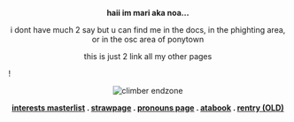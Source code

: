 **<p align="center"> haii im mari aka noa... </p>**

<p align="center">i dont have much 2 say but u can find me in the docs, in the phighting area, or in the osc area of ponytown</p>

<p align="center">this is just 2 link all my other pages</p>

!<p align="center">![climber endzone](https://i.pinimg.com/originals/8a/18/58/8a18583b74e5fb18aa16e7e8c233a2c7.png)</p>

**<p align="center">[interests masterlist](https://rentry.co/broker-phighting)  .  [strawpage](https://meowfullofchocolate.straw.page) . [pronouns page](https://en.pronouns.page/@jack_fkennedy) . [atabook](https://absentminded.atabook.org/?page=1) . [rentry (OLD)](https://rentry.co/princessclover)</p>**
